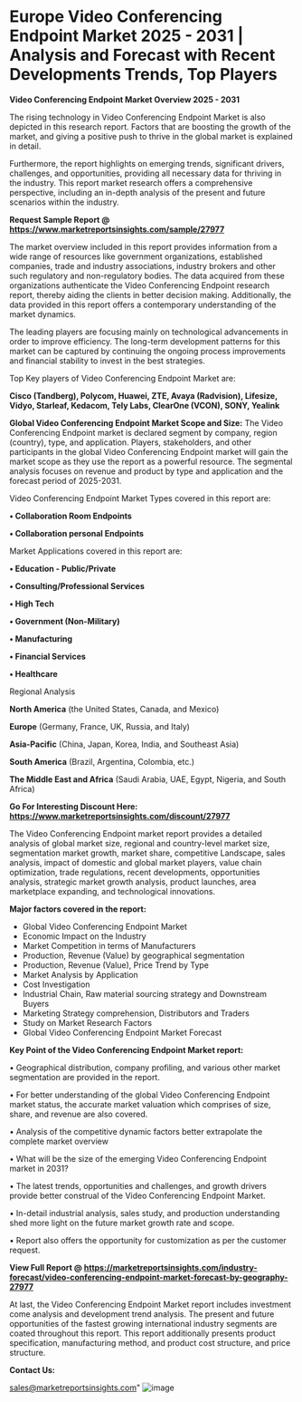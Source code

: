 # Europe Video Conferencing Endpoint Market 2025 - 2031 | Analysis and Forecast with Recent Developments Trends, Top Players

<Strong> Video Conferencing Endpoint Market Overview 2025 - 2031</strong>

The rising technology in Video Conferencing Endpoint Market is also depicted in this research report. Factors that are boosting the growth of the market, and giving a positive push to thrive in the global market is explained in detail.

Furthermore, the report highlights on emerging trends, significant drivers, challenges, and opportunities, providing all necessary data for thriving in the industry. This report market research offers a comprehensive perspective, including an in-depth analysis of the present and future scenarios within the industry.

<strong>Request Sample Report @ <a href=https://www.marketreportsinsights.com/sample/27977>https://www.marketreportsinsights.com/sample/27977</a></strong>

The market overview included in this report provides information from a wide range of resources like government organizations, established companies, trade and industry associations, industry brokers and other such regulatory and non-regulatory bodies. The data acquired from these organizations authenticate the Video Conferencing Endpoint research report, thereby aiding the clients in better decision making. Additionally, the data provided in this report offers a contemporary understanding of the market dynamics.

The leading players are focusing mainly on technological advancements in order to improve efficiency. The long-term development patterns for this market can be captured by continuing the ongoing process improvements and financial stability to invest in the best strategies.

Top Key players of Video Conferencing Endpoint Market are:

<strong>Cisco (Tandberg), Polycom, Huawei, ZTE, Avaya (Radvision), Lifesize, Vidyo, Starleaf, Kedacom, Tely Labs, ClearOne (VCON), SONY, Yealink</strong>

<strong><b>Global Video Conferencing Endpoint Market Scope and Size:</b></strong>
The Video Conferencing Endpoint market is declared segment by company, region (country), type, and application. Players, stakeholders, and other participants in the global Video Conferencing Endpoint market will gain the market scope as they use the report as a powerful resource. The segmental analysis focuses on revenue and product by type and application and the forecast period of 2025-2031.

Video Conferencing Endpoint Market Types covered in this report are:

<strong>• Collaboration Room Endpoints

• Collaboration personal Endpoints</strong>

Market Applications covered in this report are:

<strong>• Education - Public/Private

• Consulting/Professional Services

• High Tech

• Government (Non-Military)

• Manufacturing

• Financial Services

• Healthcare</strong> 

Regional Analysis

<strong>North America</strong> (the United States, Canada, and Mexico)

<strong>Europe</strong> (Germany, France, UK, Russia, and Italy)

<strong>Asia-Pacific</strong> (China, Japan, Korea, India, and Southeast Asia)

<strong>South America</strong> (Brazil, Argentina, Colombia, etc.)

<strong>The Middle East and Africa</strong> (Saudi Arabia, UAE, Egypt, Nigeria, and South Africa)

<strong>Go For Interesting Discount Here: <a href=https://www.marketreportsinsights.com/discount/27977>https://www.marketreportsinsights.com/discount/27977</a></strong>

The Video Conferencing Endpoint market report provides a detailed analysis of global market size, regional and country-level market size, segmentation market growth, market share, competitive Landscape, sales analysis, impact of domestic and global market players, value chain optimization, trade regulations, recent developments, opportunities analysis, strategic market growth analysis, product launches, area marketplace expanding, and technological innovations.

<strong><b>Major factors covered in the report:</b></strong>
<ul>
  <li>Global Video Conferencing Endpoint Market </li>
  <li>Economic Impact on the Industry</li>
  <li>Market Competition in terms of Manufacturers</li>
  <li>Production, Revenue (Value) by geographical segmentation</li>
  <li>Production, Revenue (Value), Price Trend by Type</li>
  <li>Market Analysis by Application</li>
  <li>Cost Investigation</li>
  <li>Industrial Chain, Raw material sourcing strategy and Downstream Buyers</li>
  <li>Marketing Strategy comprehension, Distributors and Traders</li>
  <li>Study on Market Research Factors</li>
  <li>Global Video Conferencing Endpoint Market Forecast</li>
</ul>

<strong><b>Key Point of the Video Conferencing Endpoint Market report:</b></strong>

• Geographical distribution, company profiling, and various other market segmentation are provided in the report.

• For better understanding of the global Video Conferencing Endpoint market status, the accurate market valuation which comprises of size, share, and revenue are also covered.

• Analysis of the competitive dynamic factors better extrapolate the complete market overview

• What will be the size of the emerging Video Conferencing Endpoint market in 2031?

• The latest trends, opportunities and challenges, and growth drivers provide better construal of the Video Conferencing Endpoint Market.

• In-detail industrial analysis, sales study, and production understanding shed more light on the future market growth rate and scope.

• Report also offers the opportunity for customization as per the customer request.

<strong><b>View Full Report @ <a href=https://marketreportsinsights.com/industry-forecast/video-conferencing-endpoint-market-forecast-by-geography-27977>https://marketreportsinsights.com/industry-forecast/video-conferencing-endpoint-market-forecast-by-geography-27977</a></b></strong>


At last, the Video Conferencing Endpoint Market report includes investment come analysis and development trend analysis. The present and future opportunities of the fastest growing international industry segments are coated throughout this report. This report additionally presents product specification, manufacturing method, and product cost structure, and price structure.

<strong>Contact Us:</strong>

sales@marketreportsinsights.com"
![image](https://github.com/user-attachments/assets/158c6a67-362f-4a6e-a995-73fe86a4758a)
